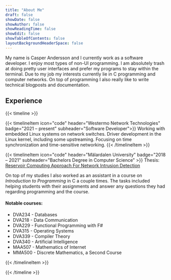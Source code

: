 ```yaml
---
title: "About Me"
draft: false
showDate: false
showAuthor: false
showReadingTime: false
showEdit: false
showTableOfContents: false
layoutBackgroundHeaderSpace: false
---
```


My name is Casper Andersson and I currently work as a software developer. I
enjoy most types of non-UI programming. I am absolutely trash at doing pretty
user interfaces and prefer my programs to stay within the terminal. Due to my
job my interests currently lie in C programming and computer networks. On top
of programming I also really like to write technical blogposts and
documentation.


## Experience
{{< timeline >}}

{{< timelineItem icon="code" header="Westermo Network Technologies" badge="2021 – present" subheader="Software Developer">}}
Working with embedded Linux systems on network switches. Driver development in
the Linux kernel, including some upstreaming. Focusing on time synchronization
and time-sensitive networking.
{{< /timelineItem >}}


{{< timelineItem icon="code" header="Mälardalen University" badge="2018 – 2021" subheader="Bachelors Degree in Computer Science" >}}
Thesis: <a href="https://mdu.diva-portal.org/smash/get/diva2:1569712/FULLTEXT01.pdf">Reservoir Computing Approach For Network Intrusion Detection</a>
<br>

On top of my studies I also worked as an assistant in a course on <i>Introduction
to Programming</i> in C a couple times. The tasks included helping students with
their assignments and answer any questions they had regarding programming and
the course.
<br>

<h4>Notable courses:</h4>
<ul style="margin-top: 0">
<li>DVA234 - Databases</li>
<li>DVA218 - Data Communication</li>
<li>DVA229 - Functional Programming with F#</li>
<li>DVA315 - Operating Systems</li>
<li>DVA339 - Compiler Theory</li>
<li>DVA340 - Artificial Intelligence</li>
<li>MAA507 - Mathematics of Internet</li>
<li>MMA500 - Discrete Mathematics, a Second Course</li>
</ul>

{{< /timelineItem >}}

{{< /timeline >}}

